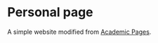 # Personal page

A simple website modified from [Academic Pages](https://github.com/academicpages/academicpages.github.io").
